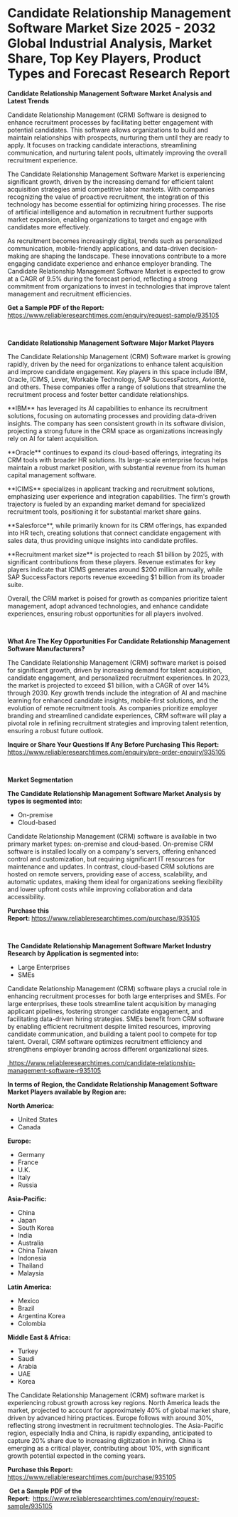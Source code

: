 <p><h1>Candidate Relationship Management Software Market Size 2025 - 2032 Global Industrial Analysis, Market Share, Top Key Players, Product Types and Forecast Research Report</h1></p><p><strong>Candidate Relationship Management Software Market Analysis and Latest Trends</strong></p>
<p><p>Candidate Relationship Management (CRM) Software is designed to enhance recruitment processes by facilitating better engagement with potential candidates. This software allows organizations to build and maintain relationships with prospects, nurturing them until they are ready to apply. It focuses on tracking candidate interactions, streamlining communication, and nurturing talent pools, ultimately improving the overall recruitment experience.</p><p>The Candidate Relationship Management Software Market is experiencing significant growth, driven by the increasing demand for efficient talent acquisition strategies amid competitive labor markets. With companies recognizing the value of proactive recruitment, the integration of this technology has become essential for optimizing hiring processes. The rise of artificial intelligence and automation in recruitment further supports market expansion, enabling organizations to target and engage with candidates more effectively.</p><p>As recruitment becomes increasingly digital, trends such as personalized communication, mobile-friendly applications, and data-driven decision-making are shaping the landscape. These innovations contribute to a more engaging candidate experience and enhance employer branding. The Candidate Relationship Management Software Market is expected to grow at a CAGR of 9.5% during the forecast period, reflecting a strong commitment from organizations to invest in technologies that improve talent management and recruitment efficiencies.</p></p>
<p><strong>Get a Sample PDF of the Report:&nbsp;</strong> <a href="https://www.reliableresearchtimes.com/enquiry/request-sample/935105?utm_campaign=2464&utm_medium=2&utm_source=Github&utm_content=ia&utm_term=18042025&utm_id=candidate-relationship-management-software">https://www.reliableresearchtimes.com/enquiry/request-sample/935105</a></p>
<p>&nbsp;</p>
<p><strong>Candidate Relationship Management Software Major Market Players</strong></p>
<p><p>The Candidate Relationship Management (CRM) Software market is growing rapidly, driven by the need for organizations to enhance talent acquisition and improve candidate engagement. Key players in this space include IBM, Oracle, ICIMS, Lever, Workable Technology, SAP SuccessFactors, Avionté, and others. These companies offer a range of solutions that streamline the recruitment process and foster better candidate relationships.</p><p>**IBM** has leveraged its AI capabilities to enhance its recruitment solutions, focusing on automating processes and providing data-driven insights. The company has seen consistent growth in its software division, projecting a strong future in the CRM space as organizations increasingly rely on AI for talent acquisition.</p><p>**Oracle** continues to expand its cloud-based offerings, integrating its CRM tools with broader HR solutions. Its large-scale enterprise focus helps maintain a robust market position, with substantial revenue from its human capital management software.</p><p>**ICIMS** specializes in applicant tracking and recruitment solutions, emphasizing user experience and integration capabilities. The firm's growth trajectory is fueled by an expanding market demand for specialized recruitment tools, positioning it for substantial market share gains.</p><p>**Salesforce**, while primarily known for its CRM offerings, has expanded into HR tech, creating solutions that connect candidate engagement with sales data, thus providing unique insights into candidate profiles.</p><p>**Recruitment market size** is projected to reach $1 billion by 2025, with significant contributions from these players. Revenue estimates for key players indicate that ICIMS generates around $200 million annually, while SAP SuccessFactors reports revenue exceeding $1 billion from its broader suite.</p><p>Overall, the CRM market is poised for growth as companies prioritize talent management, adopt advanced technologies, and enhance candidate experiences, ensuring robust opportunities for all players involved.</p></p>
<p>&nbsp;</p>
<p><strong>What Are The Key Opportunities For Candidate Relationship Management Software Manufacturers?</strong></p>
<p><p>The Candidate Relationship Management (CRM) software market is poised for significant growth, driven by increasing demand for talent acquisition, candidate engagement, and personalized recruitment experiences. In 2023, the market is projected to exceed $1 billion, with a CAGR of over 14% through 2030. Key growth trends include the integration of AI and machine learning for enhanced candidate insights, mobile-first solutions, and the evolution of remote recruitment tools. As companies prioritize employer branding and streamlined candidate experiences, CRM software will play a pivotal role in refining recruitment strategies and improving talent retention, ensuring a robust future outlook.</p></p>
<p><strong>Inquire or Share Your Questions If Any Before Purchasing This Report:</strong> <a href="https://www.reliableresearchtimes.com/enquiry/pre-order-enquiry/935105?utm_campaign=2464&utm_medium=2&utm_source=Github&utm_content=ia&utm_term=18042025&utm_id=candidate-relationship-management-software">https://www.reliableresearchtimes.com/enquiry/pre-order-enquiry/935105</a></p>
<p>&nbsp;</p>
<p><strong>Market Segmentation</strong></p>
<p><strong>The Candidate Relationship Management Software Market Analysis by types is segmented into:</strong></p>
<p><ul><li>On-premise</li><li>Cloud-based</li></ul></p>
<p><p>Candidate Relationship Management (CRM) software is available in two primary market types: on-premise and cloud-based. On-premise CRM software is installed locally on a company's servers, offering enhanced control and customization, but requiring significant IT resources for maintenance and updates. In contrast, cloud-based CRM solutions are hosted on remote servers, providing ease of access, scalability, and automatic updates, making them ideal for organizations seeking flexibility and lower upfront costs while improving collaboration and data accessibility.</p></p>
<p><strong>Purchase this Report:&nbsp;</strong><a href="https://www.reliableresearchtimes.com/purchase/935105?utm_campaign=2464&utm_medium=2&utm_source=Github&utm_content=ia&utm_term=18042025&utm_id=candidate-relationship-management-software">https://www.reliableresearchtimes.com/purchase/935105</a></p>
<p>&nbsp;</p>
<p><strong>The Candidate Relationship Management Software Market Industry Research by Application is segmented into:</strong></p>
<p><ul><li>Large Enterprises</li><li>SMEs</li></ul></p>
<p><p>Candidate Relationship Management (CRM) software plays a crucial role in enhancing recruitment processes for both large enterprises and SMEs. For large enterprises, these tools streamline talent acquisition by managing applicant pipelines, fostering stronger candidate engagement, and facilitating data-driven hiring strategies. SMEs benefit from CRM software by enabling efficient recruitment despite limited resources, improving candidate communication, and building a talent pool to compete for top talent. Overall, CRM software optimizes recruitment efficiency and strengthens employer branding across different organizational sizes.</p></p>
<p><a href="https://www.reliableresearchtimes.com/candidate-relationship-management-software-r935105?utm_campaign=2464&utm_medium=2&utm_source=Github&utm_content=ia&utm_term=18042025&utm_id=candidate-relationship-management-software">&nbsp;https://www.reliableresearchtimes.com/candidate-relationship-management-software-r935105</a></p>
<p><strong>In terms of Region, the Candidate Relationship Management Software Market Players available by Region are:</strong></p>
<p>
    <p> <strong> North America: </strong>
        <ul>
            <li>United States</li>
            <li>Canada</li>
        </ul>
        </p> 
    <p> <strong> Europe: </strong>
        <ul>
            <li>Germany</li>
            <li>France</li>
            <li>U.K.</li>
            <li>Italy</li>
            <li>Russia</li>
        </ul>
        </p> 
    <p> <strong> Asia-Pacific: </strong>
        <ul>
            <li>China</li>
            <li>Japan</li>
            <li>South Korea</li>
            <li>India</li>
            <li>Australia</li>
            <li>China Taiwan</li>
            <li>Indonesia</li>
            <li>Thailand</li>
            <li>Malaysia</li>
        </ul>
        </p> 
    <p> <strong> Latin America: </strong>
        <ul>
            <li>Mexico</li>
            <li>Brazil</li>
            <li>Argentina Korea</li>
            <li>Colombia</li>
        </ul>
        </p> 
    <p> <strong> Middle East & Africa: </strong>
        <ul>
            <li>Turkey</li>
            <li>Saudi</li>
            <li>Arabia</li>
            <li>UAE</li>
            <li>Korea</li>
        </ul>
    </p>
    </p>
<p><p>The Candidate Relationship Management (CRM) software market is experiencing robust growth across key regions. North America leads the market, projected to account for approximately 40% of global market share, driven by advanced hiring practices. Europe follows with around 30%, reflecting strong investment in recruitment technologies. The Asia-Pacific region, especially India and China, is rapidly expanding, anticipated to capture 20% share due to increasing digitization in hiring. China is emerging as a critical player, contributing about 10%, with significant growth potential expected in the coming years.</p></p>
<p><strong>Purchase this Report: </strong><a href="https://www.reliableresearchtimes.com/purchase/935105?utm_campaign=2464&utm_medium=2&utm_source=Github&utm_content=ia&utm_term=18042025&utm_id=candidate-relationship-management-software">https://www.reliableresearchtimes.com/purchase/935105</a></p>
<p>&nbsp;<strong>Get a Sample PDF of the Report:&nbsp;&nbsp;</strong><a href="https://www.reliableresearchtimes.com/enquiry/request-sample/935105?utm_campaign=2464&utm_medium=2&utm_source=Github&utm_content=ia&utm_term=18042025&utm_id=candidate-relationship-management-software">https://www.reliableresearchtimes.com/enquiry/request-sample/935105</a></p>
<p><strong></strong></p>
<p><p></p><p></p><p></p></p>
